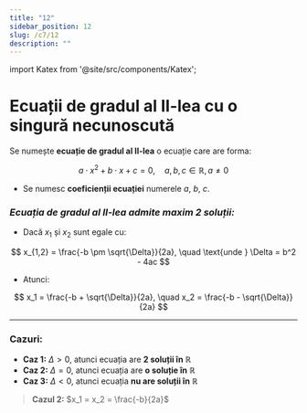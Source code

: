 ```yaml
---
title: "12"
sidebar_position: 12
slug: /c7/12
description: ""
---
```

import Katex from '@site/src/components/Katex';

# Ecuații de gradul al II-lea cu o singură necunoscută

Se numește **ecuație de gradul al II-lea** o ecuație care are forma:

$$
a \cdot x^2 + b \cdot x + c = 0, \quad a, b, c \in \mathbb{R}, \, a \neq 0
$$

- Se numesc **coeficienții ecuației** numerele $a$, $b$, $c$.

### *Ecuația de gradul al II-lea admite maxim 2 soluții:*

- Dacă $x_1$ și $x_2$ sunt egale cu:

$$
x_{1,2} = \frac{-b \pm \sqrt{\Delta}}{2a}, \quad \text{unde } \Delta = b^2 - 4ac
$$

- Atunci:

$$
x_1 = \frac{-b + \sqrt{\Delta}}{2a}, \quad x_2 = \frac{-b - \sqrt{\Delta}}{2a}
$$

---

### Cazuri:

- **Caz 1:** $\Delta > 0$, atunci ecuația are **2 soluții în** $\mathbb{R}$  
- **Caz 2:** $\Delta = 0$, atunci ecuația are **o soluție în** $\mathbb{R}$  
- **Caz 3:** $\Delta < 0$, atunci ecuația **nu are soluții în** $\mathbb{R}$  

> **Cazul 2:** $x_1 = x_2 = \frac{-b}{2a}$
